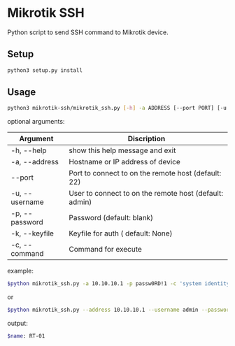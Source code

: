 # Mikrotik SSH
Python script to send SSH command to Mikrotik device.

## Setup
```sh
python3 setup.py install
```

## Usage
```sh
python3 mikrotik-ssh/mikrotik_ssh.py [-h] -a ADDRESS [--port PORT] [-u USERNAME] [-p PASSWORD] -c COMMAND [COMMAND ...]
```

optional arguments:

| Argument | Discription |
| ------ | ------ |
| -h, --help | show this help message and exit |
| -a, --address | Hostname or IP address of device |
| --port | Port to connect to on the remote host (default: 22) |
| -u, --username | User to connect to on the remote host (default: admin) |
|-p, --password | Password (default: blank) |
|-k, --keyfile | Keyfile for auth ( default: None)|
| -c, --command | Command for execute |

example:
```sh
$python mikrotik_ssh.py -a 10.10.10.1 -p passw0RD!1 -c 'system identity print'
```
or
```sh
$python mikrotik_ssh.py --address 10.10.10.1 --username admin --password passw0RD!1 --command 'system identity print'
```
output:
```sh
$name: RT-01
```
